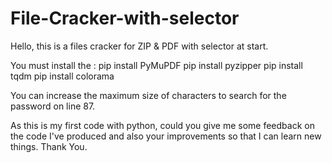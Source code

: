# File-Cracker-with-selector
Hello, this is a files cracker for ZIP &amp; PDF with selector at start.

You must install the :
pip install PyMuPDF
pip install pyzipper
pip install tqdm
pip install colorama

You can increase the maximum size of characters to search for the password on line 87.

As this is my first code with python, could you give me some feedback on the code I've produced and also your improvements so that I can learn new things. 
Thank You.
